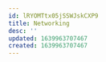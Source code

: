 ```yaml
---
id: lRYOMTtx05jSSWJskCXP9
title: Networking
desc: ''
updated: 1639963707467
created: 1639963707467
---
```


